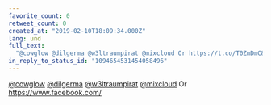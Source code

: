 ```yaml
---
favorite_count: 0
retweet_count: 0
created_at: "2019-02-10T18:09:34.000Z"
lang: und
full_text:
  "@cowglow @dilgerma @w3ltraumpirat @mixcloud Or https://t.co/T0ZmDmC8Gb"
in_reply_to_status_id: "1094654531454058496"
---
```


[@cowglow](https://twitter.com/cowglow)
[@dilgerma](https://twitter.com/dilgerma)
[@w3ltraumpirat](https://twitter.com/w3ltraumpirat)
[@mixcloud](https://twitter.com/mixcloud) Or <https://www.facebook.com/>
